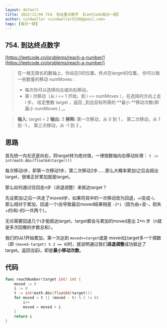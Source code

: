 ```yaml
---
layout: default
title: 2022/11/04 754. 到达重点数字 【LeetCode每日一题】
author: sindweller <sindweller5530@gmail.com>
tags: [每日一题]
---
```


## **754. 到达终点数字**

[https://leetcode.cn/problems/reach-a-number/](https://leetcode.cn/problems/reach-a-number/)

> 在一根无限长的数轴上，你站在0的位置。终点在target的位置。
> 你可以做一些数量的移动 numMoves :
> - 每次你可以选择向左或向右移动。
> - 第 i 次移动（从  i == 1 开始，到 i == numMoves ），在选择的方向上走 i 步。
> 给定整数 target ，返回 _到达目标所需的 **最小 **移动次数(即最小 numMoves ) _。

> **输入:** target = 2 **输出:** 3 **解释:** 第一次移动，从 0 到 1 。 第二次移动，从 1 到 -1 。 第三次移动，从 -1 到 2 。

## 思路

首先统一向左还是向右，将target转为绝对值，一律按数轴向右移动处理： `t := int(math.Abs(float64(targer)))`

每次移动i步，即第一次移动1步，第二次移动2步……那么大概率累加i之后会超出target，很难正好累加就是target。

那么如何通过往回走n步（进退调整）来抵达target？

先设累加i之后一共走了moved步，如果将其中的一次移动改为回退，+i变成-i，那么相对于累加，回退一个i会导致最后moved结果相差 `-2*i`（因为由+变-，损失+的i和-的i一共两个）。

无论需要回退几个i才能抵达target，target都会与累加的moved差出 2*n 步（n就是多次回撤的步数总和）。

我们的i从1开始累加，第一次达到 `moved>=target`或是 moved比target多一个偶数  （即 `(moved-target) % 2 == 0`)时，就说明通过我们**进退调整**成功抵达了target。返回当前i，即是**最小移动次数**。

## 代码

```go
func reachNumber(target int) int {
    moved := 0
    i := 0
    t := int(math.Abs(float64(target)))
    for moved < t || (moved - t) % 2 != 0{
        i++
        moved = moved + i
    }
    return i
}
```
